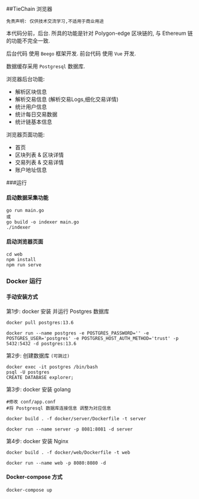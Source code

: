 ##TieChain 浏览器

`免责声明: 仅供技术交流学习,不适用于商业用途`

本代码分前，后台. 所具的功能是针对 Polygon-edge 区块链的,
与 Ethereum 链的功能不完全一致.

后台代码 使用 `Beego` 框架开发. 
前台代码 使用 `Vue` 开发.

数据缓存采用 `Postgresql` 数据库.

浏览器后台功能:

- 解析区块信息
- 解析交易信息 (解析交易Logs,细化交易详情)
- 统计用户信息
- 统计每日交易数据
- 统计链基本信息

浏览器页面功能:

- 首页
- 区块列表 & 区块详情
- 交易列表 & 交易详情
- 账户地址信息

###运行

#### 启动数据采集功能

```shell
go run main.go
或
go build -o indexer main.go
./indexer
```

#### 启动浏览器页面
```shell
cd web
npm install
npm run serve
```


### Docker 运行

#### 手动安装方式
第1步: docker 安装 并运行 Postgres 数据库
```shell
docker pull postgres:13.6

docker run --name postgres -e POSTGRES_PASSWORD='' -e POSTGRES_USER='postgres' -e POSTGRES_HOST_AUTH_METHOD='trust' -p 5432:5432 -d postgres:13.6
```

第2步: 创建数据库 `(可跳过)`
```shell
docker exec -it postgres /bin/bash
psql -U postgres
CREATE DATABASE explorer;
```

第3步: docker 安装 golang
```shell
#修改 conf/app.conf
#将 Postgresql 数据库连接信息 调整为对应信息

docker build . -f docker/server/Dockerfile -t server

docker run --name server -p 8081:8081 -d server
```

第4步: docker 安装 Nginx
```shell
docker build . -f docker/web/Dockerfile -t web

docker run --name web -p 8080:8080 -d
```


#### Docker-compose 方式
```shell
docker-compose up
```
